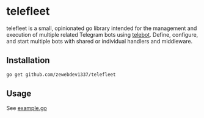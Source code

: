 # telefleet

telefleet is a small, opinionated go library intended for the management and execution of multiple related Telegram bots using [telebot](https://gopkg.in/telebot.v3). Define, configure, and start multiple bots with shared or individual handlers and middleware.

## Installation

```bash
go get github.com/zewebdev1337/telefleet 
```

## Usage

See [example.go](./example.go)